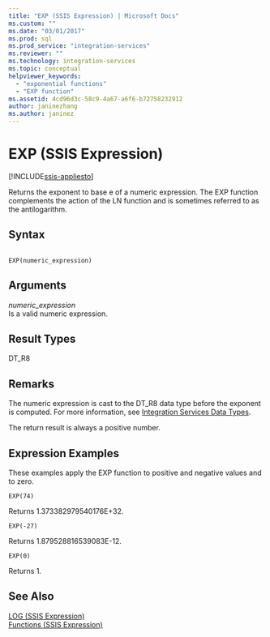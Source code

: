 ```yaml
---
title: "EXP (SSIS Expression) | Microsoft Docs"
ms.custom: ""
ms.date: "03/01/2017"
ms.prod: sql
ms.prod_service: "integration-services"
ms.reviewer: ""
ms.technology: integration-services
ms.topic: conceptual
helpviewer_keywords: 
  - "exponential functions"
  - "EXP function"
ms.assetid: 4cd96d3c-58c9-4a67-a6f6-b72758232912
author: janinezhang
ms.author: janinez
---
```

# EXP (SSIS Expression)

[!INCLUDE[ssis-appliesto](../../includes/ssis-appliesto-ssvrpluslinux-asdb-asdw-xxx.md)]


  Returns the exponent to base e of a numeric expression. The EXP function complements the action of the LN function and is sometimes referred to as the antilogarithm.  
  
## Syntax  
  
```  
  
EXP(numeric_expression)  
```  
  
## Arguments  
 *numeric_expression*  
 Is a valid numeric expression.  
  
## Result Types  
 DT_R8  
  
## Remarks  
 The numeric expression is cast to the DT_R8 data type before the exponent is computed. For more information, see [Integration Services Data Types](../../integration-services/data-flow/integration-services-data-types.md).  
  
 The return result is always a positive number.  
  
## Expression Examples  
 These examples apply the EXP function to positive and negative values and to zero.  
  
```  
EXP(74)  
```  
  
 Returns 1.373382979540176E+32.  
  
```  
EXP(-27)  
```  
  
 Returns 1.879528816539083E-12.  
  
```  
EXP(0)  
```  
  
 Returns 1.  
  
## See Also  
 [LOG &#40;SSIS Expression&#41;](../../integration-services/expressions/log-ssis-expression.md)   
 [Functions &#40;SSIS Expression&#41;](../../integration-services/expressions/functions-ssis-expression.md)  
  
  
